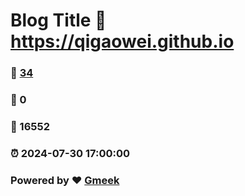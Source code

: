 # Blog Title :link: https://qigaowei.github.io 
### :page_facing_up: [34](https://qigaowei.github.io/tag.html) 
### :speech_balloon: 0 
### :hibiscus: 16552 
### :alarm_clock: 2024-07-30 17:00:00 
### Powered by :heart: [Gmeek](https://github.com/Meekdai/Gmeek)
